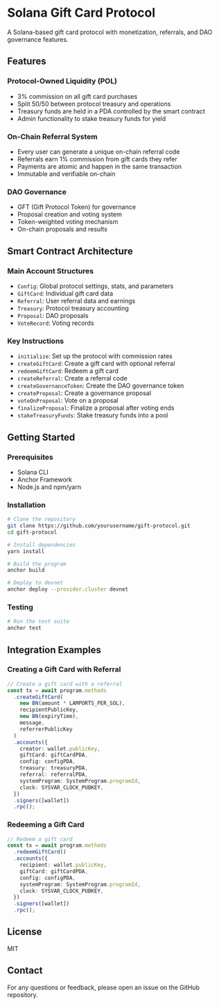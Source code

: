 # Solana Gift Card Protocol

A Solana-based gift card protocol with monetization, referrals, and DAO governance features.

## Features

### Protocol-Owned Liquidity (POL)
- 3% commission on all gift card purchases
- Split 50/50 between protocol treasury and operations
- Treasury funds are held in a PDA controlled by the smart contract
- Admin functionality to stake treasury funds for yield

### On-Chain Referral System
- Every user can generate a unique on-chain referral code
- Referrals earn 1% commission from gift cards they refer
- Payments are atomic and happen in the same transaction
- Immutable and verifiable on-chain

### DAO Governance
- GFT (Gift Protocol Token) for governance
- Proposal creation and voting system
- Token-weighted voting mechanism
- On-chain proposals and results

## Smart Contract Architecture

### Main Account Structures
- `Config`: Global protocol settings, stats, and parameters
- `GiftCard`: Individual gift card data
- `Referral`: User referral data and earnings
- `Treasury`: Protocol treasury accounting
- `Proposal`: DAO proposals
- `VoteRecord`: Voting records

### Key Instructions
- `initialize`: Set up the protocol with commission rates
- `createGiftCard`: Create a gift card with optional referral
- `redeemGiftCard`: Redeem a gift card
- `createReferral`: Create a referral code
- `createGovernanceToken`: Create the DAO governance token
- `createProposal`: Create a governance proposal
- `voteOnProposal`: Vote on a proposal
- `finalizeProposal`: Finalize a proposal after voting ends
- `stakeTreasuryFunds`: Stake treasury funds into a pool

## Getting Started

### Prerequisites
- Solana CLI
- Anchor Framework
- Node.js and npm/yarn

### Installation
```bash
# Clone the repository
git clone https://github.com/yourusername/gift-protocol.git
cd gift-protocol

# Install dependencies
yarn install

# Build the program
anchor build

# Deploy to devnet
anchor deploy --provider.cluster devnet
```

### Testing
```bash
# Run the test suite
anchor test
```

## Integration Examples

### Creating a Gift Card with Referral
```typescript
// Create a gift card with a referral
const tx = await program.methods
  .createGiftCard(
    new BN(amount * LAMPORTS_PER_SOL),
    recipientPublicKey,
    new BN(expiryTime),
    message,
    referrerPublicKey
  )
  .accounts({
    creator: wallet.publicKey,
    giftCard: giftCardPDA,
    config: configPDA,
    treasury: treasuryPDA,
    referral: referralPDA,
    systemProgram: SystemProgram.programId,
    clock: SYSVAR_CLOCK_PUBKEY,
  })
  .signers([wallet])
  .rpc();
```

### Redeeming a Gift Card
```typescript
// Redeem a gift card
const tx = await program.methods
  .redeemGiftCard()
  .accounts({
    recipient: wallet.publicKey,
    giftCard: giftCardPDA,
    config: configPDA,
    systemProgram: SystemProgram.programId,
    clock: SYSVAR_CLOCK_PUBKEY,
  })
  .signers([wallet])
  .rpc();
```

## License
MIT

## Contact
For any questions or feedback, please open an issue on the GitHub repository.